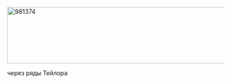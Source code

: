 <img width="563" height="132" alt="981374" src="https://github.com/user-attachments/assets/414041dc-c0d5-4ead-a19a-800d6e0b9c98" />

через ряды Тейлора
